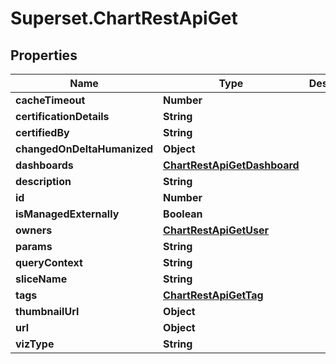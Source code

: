 # Superset.ChartRestApiGet

## Properties
Name | Type | Description | Notes
------------ | ------------- | ------------- | -------------
**cacheTimeout** | **Number** |  | [optional] 
**certificationDetails** | **String** |  | [optional] 
**certifiedBy** | **String** |  | [optional] 
**changedOnDeltaHumanized** | **Object** |  | [optional] 
**dashboards** | [**ChartRestApiGetDashboard**](ChartRestApiGetDashboard.md) |  | [optional] 
**description** | **String** |  | [optional] 
**id** | **Number** |  | [optional] 
**isManagedExternally** | **Boolean** |  | [optional] 
**owners** | [**ChartRestApiGetUser**](ChartRestApiGetUser.md) |  | [optional] 
**params** | **String** |  | [optional] 
**queryContext** | **String** |  | [optional] 
**sliceName** | **String** |  | [optional] 
**tags** | [**ChartRestApiGetTag**](ChartRestApiGetTag.md) |  | [optional] 
**thumbnailUrl** | **Object** |  | [optional] 
**url** | **Object** |  | [optional] 
**vizType** | **String** |  | [optional] 

